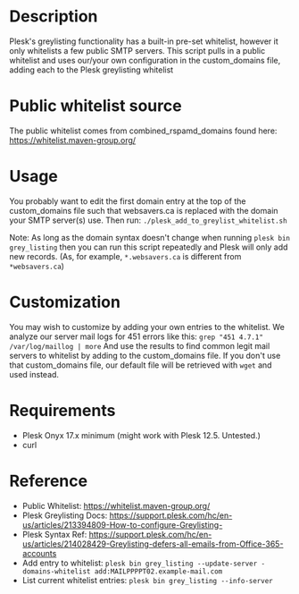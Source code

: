 # Description
Plesk's greylisting functionality has a built-in pre-set whitelist, however it 
only whitelists a few public SMTP servers. This script pulls in a public whitelist 
and uses our/your own configuration in the custom_domains file, adding each to 
the Plesk greylisting whitelist

# Public whitelist source
The public whitelist comes from combined_rspamd_domains found here: https://whitelist.maven-group.org/

# Usage
You probably want to edit the first domain entry at the top of the custom_domains 
file such that websavers.ca is replaced with the domain your SMTP server(s) use. 
Then run: `./plesk_add_to_greylist_whitelist.sh`

Note: As long as the domain syntax doesn't change when running `plesk bin grey_listing`
then you can run this script repeatedly and Plesk will only add new records.
(As, for example, `*.websavers.ca` is different from `*websavers.ca`)

# Customization
You may wish to customize by adding your own entries to the whitelist. We analyze
our server mail logs for 451 errors like this: `grep "451 4.7.1" /var/log/maillog | more`
And use the results to find common legit mail servers to whitelist by adding to 
the custom_domains file. If you don't use that custom_domains file, our default
file will be retrieved with `wget` and used instead.
 
# Requirements
- Plesk Onyx 17.x minimum (might work with Plesk 12.5. Untested.)
- curl
 
# Reference
- Public Whitelist: https://whitelist.maven-group.org/
- Plesk Greylisting Docs: https://support.plesk.com/hc/en-us/articles/213394809-How-to-configure-Greylisting-
- Plesk Syntax Ref: https://support.plesk.com/hc/en-us/articles/214028429-Greylisting-defers-all-emails-from-Office-365-accounts
- Add entry to whitelist: `plesk bin grey_listing --update-server -domains-whitelist add:MAILPPPPT02.example-mail.com`
- List current whitelist entries: `plesk bin grey_listing --info-server`
